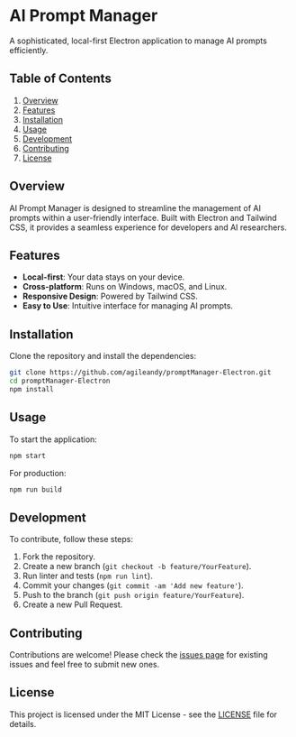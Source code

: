 # AI Prompt Manager

A sophisticated, local-first Electron application to manage AI prompts efficiently.

## Table of Contents

1. [Overview](#overview)
2. [Features](#features)
3. [Installation](#installation)
4. [Usage](#usage)
5. [Development](#development)
6. [Contributing](#contributing)
7. [License](#license)

## Overview

AI Prompt Manager is designed to streamline the management of AI prompts within a user-friendly interface. Built with Electron and Tailwind CSS, it provides a seamless experience for developers and AI researchers.

## Features

- **Local-first**: Your data stays on your device.
- **Cross-platform**: Runs on Windows, macOS, and Linux.
- **Responsive Design**: Powered by Tailwind CSS.
- **Easy to Use**: Intuitive interface for managing AI prompts.

## Installation

Clone the repository and install the dependencies:

```bash
git clone https://github.com/agileandy/promptManager-Electron.git
cd promptManager-Electron
npm install
```

## Usage

To start the application:

```bash
npm start
```

For production:

```bash
npm run build
```

## Development

To contribute, follow these steps:

1. Fork the repository.
2. Create a new branch (`git checkout -b feature/YourFeature`).
3. Run linter and tests (`npm run lint`).
4. Commit your changes (`git commit -am 'Add new feature'`).
5. Push to the branch (`git push origin feature/YourFeature`).
6. Create a new Pull Request.

## Contributing

Contributions are welcome! Please check the [issues page](https://github.com/agileandy/promptManager-Electron/issues) for existing issues and feel free to submit new ones.

## License

This project is licensed under the MIT License - see the [LICENSE](LICENSE) file for details.
